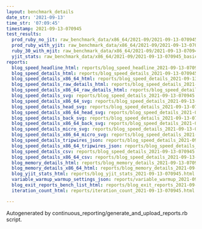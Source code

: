 ```yaml
---
layout: benchmark_details
date_str: '2021-09-13'
time_str: '07:09:45'
timestamp: 2021-09-13-070945
test_results:
  prod_ruby_no_jit: raw_benchmark_data/x86_64/2021-09/2021-09-13-070945_basic_benchmark_prod_ruby_no_jit.json
  prod_ruby_with_yjit: raw_benchmark_data/x86_64/2021-09/2021-09-13-070945_basic_benchmark_prod_ruby_with_yjit.json
  ruby_30_with_mjit: raw_benchmark_data/x86_64/2021-09/2021-09-13-070945_basic_benchmark_ruby_30_with_mjit.json
  yjit_stats: raw_benchmark_data/x86_64/2021-09/2021-09-13-070945_basic_benchmark_yjit_stats.json
reports:
  blog_speed_headline_html: reports/blog_speed_headline_2021-09-13-070945.html
  blog_speed_details_html: reports/blog_speed_details_2021-09-13-070945.html
  blog_speed_details_x86_64_html: reports/blog_speed_details_2021-09-13-070945.x86_64.html
  blog_speed_details_raw_details_html: reports/blog_speed_details_2021-09-13-070945.raw_details.html
  blog_speed_details_x86_64_raw_details_html: reports/blog_speed_details_2021-09-13-070945.x86_64.raw_details.html
  blog_speed_details_svg: reports/blog_speed_details_2021-09-13-070945.svg
  blog_speed_details_x86_64_svg: reports/blog_speed_details_2021-09-13-070945.x86_64.svg
  blog_speed_details_head_svg: reports/blog_speed_details_2021-09-13-070945.head.svg
  blog_speed_details_x86_64_head_svg: reports/blog_speed_details_2021-09-13-070945.x86_64.head.svg
  blog_speed_details_back_svg: reports/blog_speed_details_2021-09-13-070945.back.svg
  blog_speed_details_x86_64_back_svg: reports/blog_speed_details_2021-09-13-070945.x86_64.back.svg
  blog_speed_details_micro_svg: reports/blog_speed_details_2021-09-13-070945.micro.svg
  blog_speed_details_x86_64_micro_svg: reports/blog_speed_details_2021-09-13-070945.x86_64.micro.svg
  blog_speed_details_tripwires_json: reports/blog_speed_details_2021-09-13-070945.tripwires.json
  blog_speed_details_x86_64_tripwires_json: reports/blog_speed_details_2021-09-13-070945.x86_64.tripwires.json
  blog_speed_details_csv: reports/blog_speed_details_2021-09-13-070945.csv
  blog_speed_details_x86_64_csv: reports/blog_speed_details_2021-09-13-070945.x86_64.csv
  blog_memory_details_html: reports/blog_memory_details_2021-09-13-070945.html
  blog_memory_details_x86_64_html: reports/blog_memory_details_2021-09-13-070945.x86_64.html
  blog_yjit_stats_html: reports/blog_yjit_stats_2021-09-13-070945.html
  variable_warmup_warmup_settings_json: reports/variable_warmup_2021-09-13-070945.warmup_settings.json
  blog_exit_reports_bench_list_html: reports/blog_exit_reports_2021-09-13-070945.bench_list.html
  iteration_count_html: reports/iteration_count_2021-09-13-070945.html

---
```

Autogenerated by continuous_reporting/generate_and_upload_reports.rb script.
